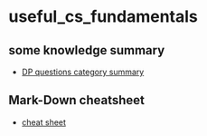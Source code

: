 # useful_cs_fundamentals

## some knowledge summary
* [DP questions category summary](https://chengzhaoxi.xyz/42296.html)
## Mark-Down cheatsheet
* [cheat sheet](https://github.com/tchapi/markdown-cheatsheet/blob/master/README.md)
